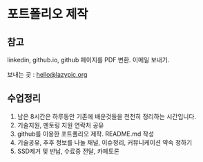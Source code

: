 # 포트폴리오 제작

## 참고
linkedin, github.io, github 페이지를 PDF 변환. 이메일 보내기.

보내는 곳 : hello@lazypic.org

## 수업정리
1. 남은 8시간은 하루동안 기존에 배운것들을 천천히 정리하는 시간입니다.
1. 기술지원, 멘토링 지원 연락처 공유
1. github를 이용한 포트폴리오 제작. README.md 작성
1. 기술공유, 추후 정보를 나눌 채널, 이슈정리, 커뮤니케이션 약속 정하기
1. SSD제거 및 반납, 수료증 전달, 카페토론
